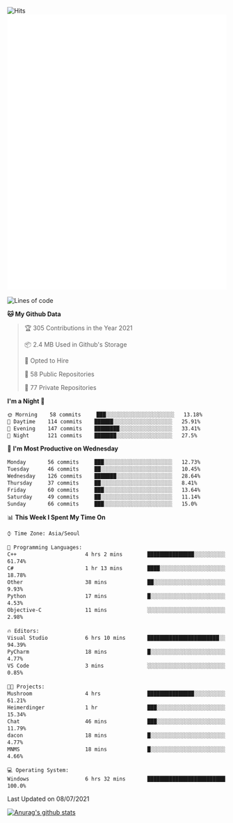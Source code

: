 ![Hits](https://hits.seeyoufarm.com/api/count/incr/badge.svg?url=https%3A%2F%2Fgithub.com%2Fkokose1234&count_bg=%2379C83D&title_bg=%23555555&icon=apple.svg&icon_color=%23E7E7E7&title=hits&edge_flat=false)
<br/>
![Metrics](https://github.com/kokose1234/kokose1234/blob/main/github-metrics.svg)

<!--START_SECTION:waka-->
![Lines of code](https://img.shields.io/badge/From%20Hello%20World%20I%27ve%20Written-13.1%20million%20lines%20of%20code-blue)

**🐱 My Github Data** 

> 🏆 305 Contributions in the Year 2021
 > 
> 📦 2.4 MB Used in Github's Storage 
 > 
> 💼 Opted to Hire
 > 
> 📜 58 Public Repositories 
 > 
> 🔑 77 Private Repositories  
 > 
**I'm a Night 🦉** 

```text
🌞 Morning    58 commits     ███░░░░░░░░░░░░░░░░░░░░░░   13.18% 
🌆 Daytime    114 commits    ██████░░░░░░░░░░░░░░░░░░░   25.91% 
🌃 Evening    147 commits    ████████░░░░░░░░░░░░░░░░░   33.41% 
🌙 Night      121 commits    ███████░░░░░░░░░░░░░░░░░░   27.5%

```
📅 **I'm Most Productive on Wednesday** 

```text
Monday       56 commits     ███░░░░░░░░░░░░░░░░░░░░░░   12.73% 
Tuesday      46 commits     ██░░░░░░░░░░░░░░░░░░░░░░░   10.45% 
Wednesday    126 commits    ███████░░░░░░░░░░░░░░░░░░   28.64% 
Thursday     37 commits     ██░░░░░░░░░░░░░░░░░░░░░░░   8.41% 
Friday       60 commits     ███░░░░░░░░░░░░░░░░░░░░░░   13.64% 
Saturday     49 commits     ██░░░░░░░░░░░░░░░░░░░░░░░   11.14% 
Sunday       66 commits     ███░░░░░░░░░░░░░░░░░░░░░░   15.0%

```


📊 **This Week I Spent My Time On** 

```text
⌚︎ Time Zone: Asia/Seoul

💬 Programming Languages: 
C++                      4 hrs 2 mins        ███████████████░░░░░░░░░░   61.74% 
C#                       1 hr 13 mins        ████░░░░░░░░░░░░░░░░░░░░░   18.78% 
Other                    38 mins             ██░░░░░░░░░░░░░░░░░░░░░░░   9.93% 
Python                   17 mins             █░░░░░░░░░░░░░░░░░░░░░░░░   4.53% 
Objective-C              11 mins             ░░░░░░░░░░░░░░░░░░░░░░░░░   2.98%

🔥 Editors: 
Visual Studio            6 hrs 10 mins       ███████████████████████░░   94.39% 
PyCharm                  18 mins             █░░░░░░░░░░░░░░░░░░░░░░░░   4.77% 
VS Code                  3 mins              ░░░░░░░░░░░░░░░░░░░░░░░░░   0.85%

🐱‍💻 Projects: 
Mushroom                 4 hrs               ███████████████░░░░░░░░░░   61.21% 
Heimerdinger             1 hr                ███░░░░░░░░░░░░░░░░░░░░░░   15.34% 
Chat                     46 mins             ███░░░░░░░░░░░░░░░░░░░░░░   11.79% 
dacon                    18 mins             █░░░░░░░░░░░░░░░░░░░░░░░░   4.77% 
MNMS                     18 mins             █░░░░░░░░░░░░░░░░░░░░░░░░   4.66%

💻 Operating System: 
Windows                  6 hrs 32 mins       █████████████████████████   100.0%

```


 Last Updated on 08/07/2021
<!--END_SECTION:waka-->

[![Anurag's github stats](https://github-readme-stats.vercel.app/api?username=kokose1234&theme=dracula)](https://github.com/anuraghazra/github-readme-stats)



	
